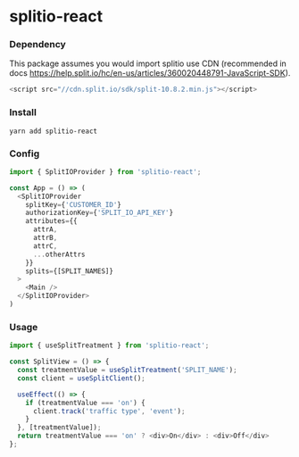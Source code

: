 # splitio-react

### Dependency
This package assumes you would import splitio use CDN (recommended in docs https://help.split.io/hc/en-us/articles/360020448791-JavaScript-SDK).
```javascript
<script src="//cdn.split.io/sdk/split-10.8.2.min.js"></script>
```

### Install
`yarn add splitio-react`

### Config
```javascript
import { SplitIOProvider } from 'splitio-react';

const App = () => (
  <SplitIOProvider
    splitKey={'CUSTOMER_ID'}
    authorizationKey={'SPLIT_IO_API_KEY'}
    attributes={{
      attrA,
      attrB,
      attrC,
      ...otherAttrs
    }}
    splits={[SPLIT_NAMES]}
  >
    <Main />
  </SplitIOProvider>
)
```

### Usage
```javascript
import { useSplitTreatment } from 'splitio-react';

const SplitView = () => {
  const treatmentValue = useSplitTreatment('SPLIT_NAME');
  const client = useSplitClient();

  useEffect(() => {
    if (treatmentValue === 'on') {
      client.track('traffic type', 'event');
    }
  }, [treatmentValue]);
  return treatmentValue === 'on' ? <div>On</div> : <div>Off</div>
};
```
